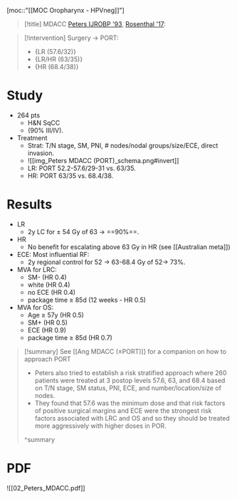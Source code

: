 [moc::"[[MOC Oropharynx - HPVneg]]"]
>[!title]
> MDACC [Peters IJROBP '93](https://www.sciencedirect.com/science/article/pii/036030169390167T?via%3Dihub), [Rosenthal '17](https://www.ncbi.nlm.nih.gov/pmc/articles/PMC5518636/):

>[!intervention]
> Surgery → PORT: 
> 	- {LR (57.6/32)} 
> 	- {LR/HR (63/35)} 
> 	- {HR (68.4/38)}

# Study
- 264 pts 
	- H&N SqCC 
	- (90% III/IV). 
- Treatment
	- Strat: T/N stage, SM, PNI, # nodes/nodal groups/size/ECE, direct invasion.
	- ![[img_Peters MDACC (PORT)_schema.png#invert]]
	- LR: PORT 52.2-57.6/29-31 vs. 63/35.
	- HR: PORT 63/35 vs. 68.4/38.

# Results
- LR
	- 2y LC for ± 54 Gy of 63 → ==90%==.
- HR
	- No benefit for escalating above 63 Gy in HR (see [[Australian meta]])
- ECE: Most influential RF: 
	- 2y regional control for 52 → 63-68.4 Gy of 52→ 73%.
- MVA for LRC: 
	- SM- (HR 0.4)
	- white (HR 0.4) 
	- no ECE (HR 0.4)
	- package time ≥ 85d (12 weeks - HR 0.5)
- MVA for OS: 
	- Age ≥ 57y (HR 0.5)
	- SM+ (HR 0.5) 
	- ECE (HR 0.9)
	- package time ≥ 85d (HR 0.7)

>[!summary]
> See [[Ang MDACC (±PORT)]] for a companion on how to approach PORT
> - Peters also tried to establish a  risk stratified approach where 260 patients were treated at 3 postop levels 57.6, 63, and 68.4 based on T/N stage, SM status, PNI, ECE, and number/location/size of nodes. 
> - They found that 57.6 was the minimum dose and that risk factors of positive surgical margins and ECE were the strongest risk factors associated with LRC and OS and so they should be treated more aggressively with higher doses in POR. 
> 
>^summary

# PDF
![[02_Peters_MDACC.pdf]]